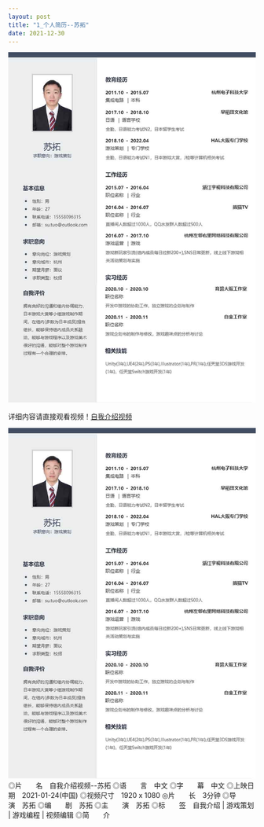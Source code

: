 ```yaml
---
layout: post
title: "1_个人简历--苏拓"
date: 2021-12-30
---
```

![Image text](https://github.com/SotakuStudio/SotakuStudio.github.io/blob/main/chnblog/image/chnresume.jpg?raw=true)

详细内容请直接观看视频！[自我介绍视频](https://1drv.ms/v/s!Aj9fktzHJKNciN02BrABSgitCyzcvw?e=68vd63)

![Image text](https://github.com/SotakuStudio/SotakuStudio.github.io/blob/main/chnblog/image/chnresume.jpg?raw=true)
◎片　　名　自我介绍视频--苏拓
◎语　　言　中文
◎字　　幕　中文
◎上映日期　2021-01-24(中国)
◎视频尺寸　1920 x 1080
◎片　　长　3分钟
◎导　　演　苏拓
◎编　　剧　苏拓
◎主　　演　苏拓
◎标　　签　自我介绍 | 游戏策划 | 游戏编程 | 视频编辑
◎简　　介
